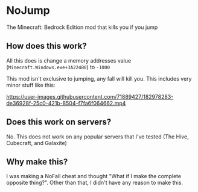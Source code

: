 # NoJump

The Minecraft: Bedrock Edition mod that kills you if you jump

## How does this work?

All this does is change a memory addresses value (`Minecraft.Windows.exe+3A224B0`) to `-1000`

This mod isn't exclusive to jumping, any fall will kill you. This includes very minor stuff like this:

https://user-images.githubusercontent.com/71889427/182978283-de36928f-25c0-421b-8504-f7fa6f064662.mp4

## Does this work on servers?

No. This does not work on any popular servers that I've tested (The Hive, Cubecraft, and Galaxite)

## Why make this?

I was making a NoFall cheat and thought "What if I make the complete opposite thing?". Other than that, I didn't have any reason to make this.
